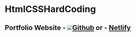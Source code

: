 # HtmlCSSHardCoding
##  Portfolio Website - <img src="#181717"/></a><a href="https://wkdtpqls.github.io/HtmlCSSHardCoding/">Github</a> or - <a href="https://typescript-resume.netlify.app/">Netlify</a>
